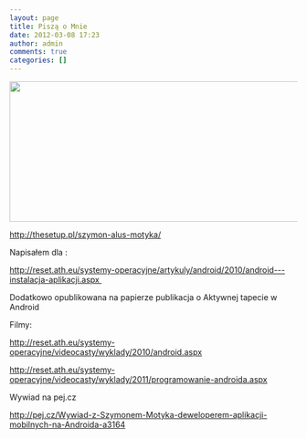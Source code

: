 ```yaml
---
layout: page
title: Piszą o Mnie
date: 2012-03-08 17:23
author: admin
comments: true
categories: []
---
```

<img class="alignright size-full wp-image-222" title="Szymon Motyka" src="http://szymonmotyka.pl/wp-content/uploads/2012/03/banner.jpg" alt="" width="640" height="246" />

<a href="http://thesetup.pl/szymon-alus-motyka/">http://thesetup.pl/szymon-alus-motyka/</a>

Napisałem dla :

<a href="http://reset.ath.eu/systemy-operacyjne/artykuly/android/2010/android---instalacja-aplikacji.aspx">http://reset.ath.eu/systemy-operacyjne/artykuly/android/2010/android---instalacja-aplikacji.aspx </a>

Dodatkowo opublikowana na papierze publikacja o Aktywnej tapecie w Android

Filmy:

<a href="http://reset.ath.eu/systemy-operacyjne/videocasty/wyklady/2010/android.aspx">http://reset.ath.eu/systemy-operacyjne/videocasty/wyklady/2010/android.aspx</a>

<a href="http://reset.ath.eu/systemy-operacyjne/videocasty/wyklady/2011/programowanie-androida.aspx">http://reset.ath.eu/systemy-operacyjne/videocasty/wyklady/2011/programowanie-androida.aspx</a>

Wywiad na pej.cz

<a href="http://pej.cz/Wywiad-z-Szymonem-Motyka-deweloperem-aplikacji-mobilnych-na-Androida-a3164">http://pej.cz/Wywiad-z-Szymonem-Motyka-deweloperem-aplikacji-mobilnych-na-Androida-a3164</a>
